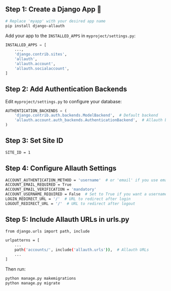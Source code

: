
## Step 1: Create a Django App 📱
```bash
# Replace 'myapp' with your desired app name
pip install django-allauth
```

Add your app to the `INSTALLED_APPS` in `myproject/settings.py`:
```python
INSTALLED_APPS = [
    ...,
    'django.contrib.sites',
    'allauth',
    'allauth.account',
    'allauth.socialaccount',
]
```

## Step 2: Add Authentication Backends
Edit `myproject/settings.py` to configure your database:
```python
AUTHENTICATION_BACKENDS = (
    'django.contrib.auth.backends.ModelBackend',  # Default backend
    'allauth.account.auth_backends.AuthenticationBackend',  # Allauth backend
)
```

## Step 3: Set Site ID
```bash
SITE_ID = 1
```

## Step 4: Configure Allauth Settings
```bash
ACCOUNT_AUTHENTICATION_METHOD = 'username'  # or 'email' if you use email as username
ACCOUNT_EMAIL_REQUIRED = True
ACCOUNT_EMAIL_VERIFICATION = 'mandatory'
ACCOUNT_USERNAME_REQUIRED = False  # Set to True if you want a username field
LOGIN_REDIRECT_URL = '/'  # URL to redirect after login
LOGOUT_REDIRECT_URL = '/'  # URL to redirect after logout
```

## Step 5: Include Allauth URLs in urls.py
```bash
from django.urls import path, include

urlpatterns = [
    ...
    path('accounts/', include('allauth.urls')),  # Allauth URLs
    ...
]
```

Then run:
```bash
python manage.py makemigrations
python manage.py migrate
```
